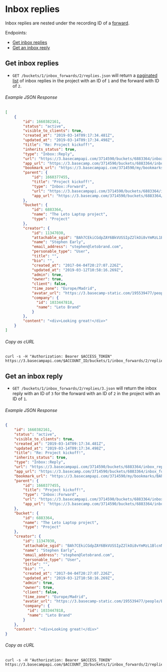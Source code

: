 Inbox replies
==============

Inbox replies are nested under the recording ID of a [forward][forwards].

Endpoints:

- [Get inbox replies](#get-inbox-replies)
- [Get an inbox reply](#get-a-inbox-reply)

Get inbox replies
-------------------

* `GET /buckets/1/inbox_forwards/2/replies.json` will return a [paginated list][pagination] of inbox replies in the project with an ID of `1` and the forward with ID of `2`.

###### Example JSON Response
<!-- START GET /buckets/1/inbox_forwards/2/replies.json -->
```json
[
    {
        "id": 1660382161,
        "status": "active",
        "visible_to_clients": true,
        "created_at": "2019-03-14T09:17:34.481Z",
        "updated_at": "2019-03-14T09:17:34.498Z",
        "title": "Re: Project kickoff!",
        "inherits_status": true,
        "type": "Inbox::Reply",
        "url": "https://3.basecampapi.com/3714590/buckets/6883364/inbox_replies/1660382161.json",
        "app_url": "https://3.basecamp.com/3714590/buckets/6883364/inbox_forwards/1660377455#__recording_1660382161",
        "bookmark_url": "https://3.basecampapi.com/3714590/my/bookmarks/BAh7CEkiCGdpZAY6BkVUSSIuZ2lkOi8vYmMzL1JlY29yZGluZy8xNjYwMzgyMTYxP2V4cGlyZXNfaW4GOwBUSSIMcHVycG9zZQY7AFRJIg1yZWFkYWJsZQY7AFRJIg9leHBpcmVzX2F0BjsAVDA=--a3d7a6039ae477980c497c0d3d96ee7c16d45a06.json",
        "parent": {
            "id": 1660377455,
            "title": "Project kickoff!",
            "type": "Inbox::Forward",
            "url": "https://3.basecampapi.com/3714590/buckets/6883364/inbox_forwards/1660377455.json",
            "app_url": "https://3.basecamp.com/3714590/buckets/6883364/inbox_forwards/1660377455"
        },
        "bucket": {
            "id": 6883364,
            "name": "The Leto Laptop project",
            "type": "Project"
        },
        "creator": {
            "id": 11347030,
            "attachable_sgid": "BAh7CEkiCGdpZAY6BkVUSSIpZ2lkOi8vYmMzL1BlcnNvbi8xMTM0NzAzMD9leHBpcmVzX2luBjsAVEkiDHB1cnBvc2UGOwBUSSIPYXR0YWNoYWJsZQY7AFRJIg9leHBpcmVzX2F0BjsAVDA=--b3910c4b417b73361601f8d2df454b526e9fc300",
            "name": "Stephen Early",
            "email_address": "stephen@letobrand.com",
            "personable_type": "User",
            "title": "",
            "bio": "",
            "created_at": "2017-04-04T20:27:07.226Z",
            "updated_at": "2019-03-12T10:58:16.269Z",
            "admin": true,
            "owner": true,
            "client": false,
            "time_zone": "Europe/Madrid",
            "avatar_url": "https://3.basecamp-static.com/195539477/people/BAhpBGIqCjw=--30a34b0522d7ba3484b8c4dcd65d9087a1baef0e/avatar-64-x4",
            "company": {
              "id": 1033447818,
              "name": "Leto Brand"
            }
        },
        "content": "<div>Looking great!</div>"
    }
]
```
<!-- END GET /buckets/1/inbox_forwards/2/replies.json -->
###### Copy as cURL

``` shell
curl -s -H "Authorization: Bearer $ACCESS_TOKEN" https://3.basecampapi.com/$ACCOUNT_ID/buckets/1/inbox_forwards/2/replies.json
```

Get an inbox reply
-------------------

* `GET /buckets/1/inbox_forwards/2/replies/3.json` will return the inbox reply with an ID of `3` for the forward with an ID of `2` in the project with an ID of `1`.

###### Example JSON Response
<!-- START GET /buckets/1/inbox_forwards/2/replies/3.json -->
```json
{
    "id": 1660382161,
    "status": "active",
    "visible_to_clients": true,
    "created_at": "2019-03-14T09:17:34.481Z",
    "updated_at": "2019-03-14T09:17:34.498Z",
    "title": "Re: Project kickoff!",
    "inherits_status": true,
    "type": "Inbox::Reply",
    "url": "https://3.basecampapi.com/3714590/buckets/6883364/inbox_replies/1660382161.json",
    "app_url": "https://3.basecamp.com/3714590/buckets/6883364/inbox_forwards/1660377455#__recording_1660382161",
    "bookmark_url": "https://3.basecampapi.com/3714590/my/bookmarks/BAh7CEkiCGdpZAY6BkVUSSIuZ2lkOi8vYmMzL1JlY29yZGluZy8xNjYwMzgyMTYxP2V4cGlyZXNfaW4GOwBUSSIMcHVycG9zZQY7AFRJIg1yZWFkYWJsZQY7AFRJIg9leHBpcmVzX2F0BjsAVDA=--a3d7a6039ae477980c497c0d3d96ee7c16d45a06.json",
    "parent": {
        "id": 1660377455,
        "title": "Project kickoff!",
        "type": "Inbox::Forward",
        "url": "https://3.basecampapi.com/3714590/buckets/6883364/inbox_forwards/1660377455.json",
        "app_url": "https://3.basecamp.com/3714590/buckets/6883364/inbox_forwards/1660377455"
    },
    "bucket": {
        "id": 6883364,
        "name": "The Leto Laptop project",
        "type": "Project"
    },
    "creator": {
        "id": 11347030,
        "attachable_sgid": "BAh7CEkiCGdpZAY6BkVUSSIpZ2lkOi8vYmMzL1BlcnNvbi8xMTM0NzAzMD9leHBpcmVzX2luBjsAVEkiDHB1cnBvc2UGOwBUSSIPYXR0YWNoYWJsZQY7AFRJIg9leHBpcmVzX2F0BjsAVDA=--b3910c4b417b73361601f8d2df454b526e9fc300",
        "name": "Stephen Early",
        "email_address": "stephen@letobrand.com",
        "personable_type": "User",
        "title": "",
        "bio": "",
        "created_at": "2017-04-04T20:27:07.226Z",
        "updated_at": "2019-03-12T10:58:16.269Z",
        "admin": true,
        "owner": true,
        "client": false,
        "time_zone": "Europe/Madrid",
        "avatar_url": "https://3.basecamp-static.com/195539477/people/BAhpBGIqCjw=--30a34b0522d7ba3484b8c4dcd65d9087a1baef0e/avatar-64-x4",
        "company": {
          "id": 1033447818,
          "name": "Leto Brand"
        }
    },
    "content": "<div>Looking great!</div>"
}
```
<!-- END GET /buckets/1/inbox_forwards/2/replies/3.json -->
###### Copy as cURL

``` shell
curl -s -H "Authorization: Bearer $ACCESS_TOKEN" https://3.basecampapi.com/$ACCOUNT_ID/buckets/1/inbox_forwards/2/replies/3.json
```

[pagination]: https://github.com/basecamp/bc3-api/blob/master/README.md#pagination
[forwards]: https://github.com/basecamp/bc3-api/blob/master/sections/forwards.md#forwards
